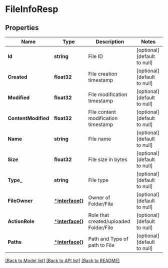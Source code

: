 # FileInfoResp

## Properties
Name | Type | Description | Notes
------------ | ------------- | ------------- | -------------
**Id** | **string** | File ID | [optional] [default to null]
**Created** | **float32** | File creation timestamp | [optional] [default to null]
**Modified** | **float32** | File modification timestamp | [optional] [default to null]
**ContentModified** | **float32** | File content modification timestamp | [optional] [default to null]
**Name** | **string** | File name | [optional] [default to null]
**Size** | **float32** | File size in bytes | [optional] [default to null]
**Type_** | **string** | File type | [optional] [default to null]
**FileOwner** | [***interface{}**](interface{}.md) | Owner of Folder/File | [optional] [default to null]
**ActionRole** | [***interface{}**](interface{}.md) | Role that created/uploaded Folder/File | [optional] [default to null]
**Paths** | [***interface{}**](interface{}.md) | Path and Type of path to File | [optional] [default to null]

[[Back to Model list]](../README.md#documentation-for-models) [[Back to API list]](../README.md#documentation-for-api-endpoints) [[Back to README]](../README.md)


